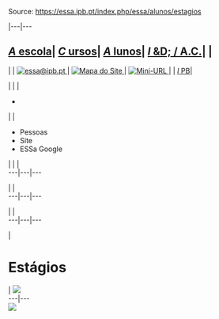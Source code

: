 Source: https://essa.ipb.pt/index.php/essa/alunos/estagios

|---|---  
  
[_A_ escola](/index.php/essa/a-escola "A escola")| [ _C_ ursos](/index.php/essa/cursos "Cursos")| [ _A_ lunos](/index.php/essa/alunos "Alunos")| [ _I_ &D; / A.C.](/index.php/essa/investigacao-desenvolvimento-apoio-a-comunidade "Investigação & Desenvolvimento / Apoio à Comunidade")| |   
---  
| | [![essa@ipb.pt](/templates/essa-template-alunos/images/mail.png) ](mailto:essa@ipb.pt?subject=Portal%20ESSa "essa@ipb.pt")| [![Mapa do Site](/templates/essa-template-alunos/images/mapa.png) ](/index.php/essa-map "Mapa do Site")| [![Mini-URL](/templates/essa-template-alunos/images/miniurl.png) ](javascript:;
 "Mini-URL")| | [_I_ PB](http://www.ipb.pt "Instituto Politécnico de Bragança")|   
  
  

  

  
  
  
  
  
  
  
  
  
  
  
  
  
  
|   | | 

  *   

| | 

  * Pessoas
  * Site
  * ESSa Google

| | |   
---|---|---  
  
| |   
---|---|---  
  
| |   
---|---|---  
  
  
|

# **Estágios**

| ![](/images/general/412110.JPG)  
---|---  
![](/images/general/412113.jpg)  
  

